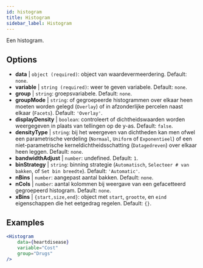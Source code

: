 ```yaml
---
id: histogram
title: Histogram
sidebar_label: Histogram
---
```


Een histogram.

## Options

* __data__ | `object (required)`: object van waardevermeerdering. Default: `none`.
* __variable__ | `string (required)`: weer te geven variabele. Default: `none`.
* __group__ | `string`: groepsvariabele. Default: `none`.
* __groupMode__ | `string`: of gegroepeerde histogrammen over elkaar heen moeten worden gelegd (`Overlay`) of in afzonderlijke percelen naast elkaar (`Facets`). Default: `'Overlay'`.
* __displayDensity__ | `boolean`: controleert of dichtheidswaarden worden weergegeven in plaats van tellingen op de y-as. Default: `false`.
* __densityType__ | `string`: bij het weergeven van dichtheden kan men ofwel een parametrische verdeling (`Normaal`, `Uniform` of `Exponentieel`) of een niet-parametrische kerneldichtheidsschatting (`Datagedreven`) over elkaar heen leggen. Default: `none`.
* __bandwidthAdjust__ | `number`: undefined. Default: `1`.
* __binStrategy__ | `string`: binning strategie (`Automatisch`, `Selecteer # van bakken`, of `Set bin breedte`). Default: `'Automatic'`.
* __nBins__ | `number`: aangepast aantal bakken. Default: `none`.
* __nCols__ | `number`: aantal kolommen bij weergave van een gefacetteerd gegroepeerd histogram. Default: `none`.
* __xBins__ | `{start,size,end}`: object met `start`, `grootte`, en `eind` eigenschappen die het eetgedrag regelen. Default: `{}`.


## Examples

```jsx live
<Histogram 
    data={heartdisease} 
    variable="Cost"
    group="Drugs"
/>
```

